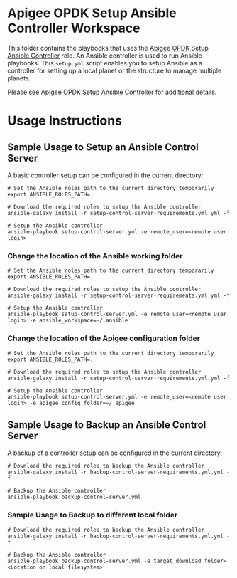 # Apigee OPDK Setup Ansible Controller Workspace

This folder contains the playbooks that uses the [Apigee OPDK Setup Ansible Controller](https://github.com/carlosfrias/apigee-opdk-setup-ansible-controller) 
role. An Ansible controller is used to run Ansible playbooks. This `setup.yml` script enables you to setup 
Ansible as a controller for setting up a local planet or the structure to manage multiple planets.

Please see [Apigee OPDK Setup Ansible Controller](https://github.com/carlosfrias/apigee-opdk-setup-ansible-controller) 
for additional details.

# Usage Instructions

## Sample Usage to Setup an Ansible Control Server 

A basic controller setup can be configured in the current directory: 

    # Set the Ansible roles path to the current directory temporarily
    export ANSIBLE_ROLES_PATH=.
    
    # Download the required roles to setup the Ansible controller
    ansible-galaxy install -r setup-control-server-requirements.yml.yml -f
    
    # Setup the Ansible controller
    ansible-playbook setup-control-server.yml -e remote_user=<remote user login>

### Change the location of the Ansible working folder
   
    # Set the Ansible roles path to the current directory temporarily
    export ANSIBLE_ROLES_PATH=.
    
    # Download the required roles to setup the Ansible controller
    ansible-galaxy install -r setup-control-server-requirements.yml.yml -f
    
    # Setup the Ansible controller
    ansible-playbook setup-control-server.yml -e remote_user=<remote user login> -e ansible_workspace=~/.ansible
    
### Change the location of the Apigee configuration folder
   
    # Set the Ansible roles path to the current directory temporarily
    export ANSIBLE_ROLES_PATH=.
    
    # Download the required roles to setup the Ansible controller
    ansible-galaxy install -r setup-control-server-requirements.yml.yml -f
    
    # Setup the Ansible controller
    ansible-playbook setup-control-server.yml -e remote_user=<remote user login> -e apigee_config_folder=~/.apigee
    
## Sample Usage to Backup an Ansible Control Server 

A backup of a controller setup can be configured in the current directory: 

    # Download the required roles to backup the Ansible controller
    ansible-galaxy install -r backup-control-server-requirements.yml.yml -f
    
    # Backup the Ansible controller
    ansible-playbook backup-control-server.yml 
    
### Sample Usage to Backup to different local folder
   
    # Download the required roles to backup the Ansible controller
    ansible-galaxy install -r backup-control-server-requirements.yml.yml -f
    
    # Backup the Ansible controller
    ansible-playbook backup-control-server.yml -e target_download_folder=<Location on local filesystem>
    

       


